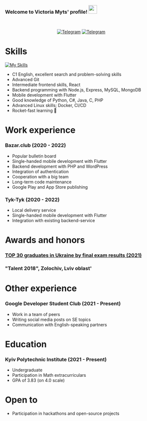 <h3 align="left">
  Welcome to Victoria Myts' profile!
  <img src="https://media.giphy.com/media/hvRJCLFzcasrR4ia7z/giphy.gif" width="28">
</h3>

<br>
<p align="center">
<a href="https://t.me/vimyts"><img src="https://img.shields.io/badge/Telegram-0088cc?style=flat&logo=telegram" alt="Telegram" /></a>
<a href="mailto:mytsvictoria@gmail.com"><img src="https://img.shields.io/badge/Email-000000?style=flat&logo=gmail" alt="Telegram" /></a>
</p>

# Skills

[![My Skills](https://skills.thijs.gg/icons?i=js,html,css,nodejs,c,cloudflare,dart,docker,java,mongodb,mysql,py,react,vim)](https://skills.thijs.gg)

- C1 English, excellent search and problem-solving skills
- Advanced Git
- Intermediate frontend skills, React
- Backend programming with Node.js, Express, MySQL, MongoDB
- Mobile development with Flutter
- Good knowledge of Python, C#, Java, C, PHP
- Advanced Linux skills; Docker, CI/CD
- Rocket-fast learning 🚀

# Work experience

### **Bazar.club (2020 - 2022)**
- Popular bulletin board
- Single-handed mobile development with Flutter
- Backend development with PHP and WordPress
- Integration of authentication
- Cooperation with a big team
- Long-term code maintenance
- Google Play and App Store publishing
### **Tyk-Tyk (2020 - 2022)**
- Local delivery service
- Single-handed mobile development with Flutter
- Integration with existing backend-service

# Awards and honors

### **[TOP 30 graduates in Ukraine by final exam results (2021)](https://24tv.ua/education/yaki-vnz-vstupili-nayrozumnishi-vipuskniki-2021-ukrayina-novini_n1726504)**

### **"Talent 2018", Zolochiv, Lviv oblast'**

# Other experience

### **Google Developer Student Club (2021 - Present)**
- Work in a team of peers
- Writing social media posts on SE topics
- Communication with English-speaking partners

# Education

### **Kyiv Polytechnic Institute (2021 - Present)**
- Undergraduate
- Participation in Math extracurriculars
- GPA of 3.83 (on 4.0 scale)

# Open to
- Participation in hackathons and open-source projects
